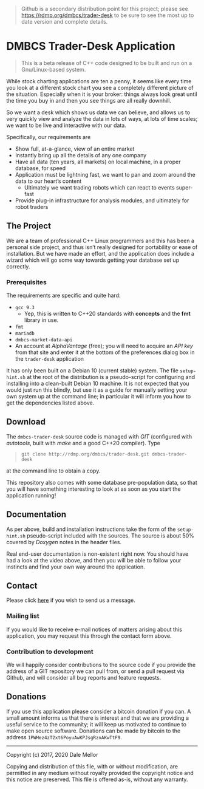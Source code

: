 > Github is a secondary distribution point for this project; please see
> https://rdmp.org/dmbcs/trader-desk to be sure to see the most up to date
> version and complete details.

# DMBCS Trader-Desk Application

> This is a beta release of C++ code designed to be built and run on a
> Gnu/Linux-based system.

While stock charting applications are ten a penny, it seems like every
time you look at a different stock chart you see a completely different
picture of the situation.  Especially when it is your broker: things
always look great until the time you buy in and then you see things are
all really downhill.

So we want a desk which shows us data we can believe, and allows us to
very quickly view and analyze the data in lots of ways, at lots of time
scales; we want to be live and interactive with our data.

Specifically, our requirements are

* Show full, at-a-glance, view of an entire market
* Instantly bring up all the details of any one company
* Have all data (ten years, all markets) on local machine, in a
    proper database, for speed
* Application must be lightning fast, we want to pan and
  zoom around the data to our heart’s content
  * Ultimately we want trading robots which can react to
    events super-fast
* Provide plug-in infrastructure for analysis modules, and
    ultimately for robot traders

## The Project

We are a team of professional C++ Linux programmers and this has been a
personal side project, and thus isn’t really designed for portability or
ease of installation.  But we have made an effort, and the application
does include a wizard which will go some way towards getting your database
set up correctly.

### Prerequisites

The requirements are specific and quite hard:

* `gcc 9.3`
    * Yep, this is written to C++20 standards with **concepts** and the
      **fmt** library in use.
* `fmt`
* `mariadb`
* `dmbcs-market-data-api`
* An account at *AlphaVantage* (free); you will need to acquire an *API
  key* from that site and enter it at the bottom of the preferences dialog
  box in the `trader-desk` application

It has only been built on a Debian 10 (current stable) system.  The file
`setup-hint.sh` at the root of the distribution is a pseudo-script for
configuring and installing into a clean-built Debian 10 machine.  It is
not expected that you would just run this blindly, but use it as a guide
for manually setting your own system up at the command line; in particular
it will inform you how to get the dependencies listed above.


## Download

The `dmbcs-trader-desk` source code is managed with *GIT* (configured with
*autotools*, built with *make* and a good C++20 compiler).  Type

> `git clone http://rdmp.org/dmbcs/trader-desk.git dmbcs-trader-desk`

at the command line to obtain a copy.

This repository also comes with some database pre-population data, so that
you will have something interesting to look at as soon as you start the
application running!

## Documentation

As per above, build and installation instructions take the form of the
`setup-hint.sh` pseudo-script included with the sources.  The
source is about 50% covered by *Doxygen* notes in the header files.

Real end-user documentation is non-existent right now.  You should have
had a look at the video above, and then you will be able to follow your
instincts and find your own way around the application.

## Contact
      
Please click [here](https://rdmp.org/dmbcs/contact) if you wish to send us
a message.

### Mailing list

If you would like to receive e-mail notices of matters arising about this
application, you may request this through the contact form above.

### Contribution to development

We will happily consider contributions to the source code if you provide
the address of a GIT repository we can pull from, or send a pull request
via Github, and will consider all bug reports and feature requests.

## Donations

If you use this application please consider a bitcoin donation if you can.
A small amount informs us that there is interest and that we are providing
a useful service to the community; it will keep us motivated to continue
to make open source software.  Donations can be made by bitcoin to the
address `1PWHez4zT2xt6PoyuAwKPJsgRznAKwTtF9`.


______________________________________________________________________
Copyright (c) 2017, 2020  Dale Mellor

Copying and distribution of this file, with or without modification,
are permitted in any medium without royalty provided the copyright
notice and this notice are preserved.  This file is offered as-is,
without any warranty.
